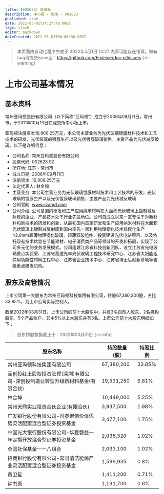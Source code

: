 ```yaml
---
title: [002623] 亚玛顿
description: 中小板 - 玻璃 - 002623
published: true
date: 2022-05-01T14:27:40.000Z
tags: stock
editor: markdown
dateCreated: 2022-01-01T00:00:00.000Z
---
```


> 本页面由自动化程序生成于 2022年5月1日 14:27
> 内容可能存在错误，如有bug请提交issue至：https://github.com/Eroleice/doc-pi/issues
{.is-warning}

# 上市公司基本情况

## 基本资料

常州亚玛顿股份有限公司（以下简称“亚玛顿”）成立于2006年09月11日，常州市。于2011年10月13日在深交所中小板上市。

亚玛顿注册资本19,906.25万元，本公司主营业务为光伏玻璃镀膜材料技术和工艺技术的研发，光伏玻璃的镀膜生产以及光伏镀膜玻璃销售，主要产品为光伏减反玻璃。以下是详细信息：

- 公司名称: 常州亚玛顿股份有限公司
- 股票代码: 002623.SZ
- 所在地: 江苏 - 常州市
- 成立日期: 2006年09月11日
- 注册资本: 19,906.25万元
- 法定代表人: 林金锡
- 主营业务: 本公司主营业务为光伏玻璃镀膜材料技术和工艺技术的研发，光伏玻璃的镀膜生产以及光伏镀膜玻璃销售，主要产品为光伏减反玻璃
- 公司官网: www.czamd.com
- 公司介绍: 公司是国内研发和生产应用纳米材料在大面积光伏玻璃上镀制减反射膜的企业，产品技术处于行业先进地位。公司自成立以来一直专注于对新材料和新技术的研发和创新，从最初国内首家研发和生产应用纳米材料在大面积光伏玻璃上镀制减反射膜到国内率先一家利用物理钢化技术规模化生产≤2.0mm超薄物理钢化玻璃、超薄双玻组件、投资建设光伏电站项目、以及依托现有技术优势在节能建材、电子消费类产品等领域的开发和拓展，实现了公司多元化的业务发展模式。公司组建江苏省科技创新团队，设立江苏省光电玻璃重点实验室、江苏省高透光率光伏玻璃工程技术研究中心、江苏省太阳能组件用功能性材料工程中心、江苏省企业技术中心、江苏省博士后创新基地等省级重点研发机构。


## 股东及高管情况

上市公司第一大股东为常州亚玛顿科技集团有限公司，持股67,380,200股，占比33.85%，为上市公司实际控制人。

截至2022年03月31日，上市公司的前十大股东中，共有3名自然人股东，2名机构股东，5个产品账户，其中5%以上大股东共有3名。上市公司前十大股东明细如下：

> 股东持股数据截止于：2022年03月31日
{.is-info}

| 股东名称 | 持股数量（股） | 持股比例 |
| --- | --- | --- |
| 常州亚玛顿科技集团有限公司 | 67,380,200 | 33.85% |
| 深创投红土股权投资管理(深圳)有限公司-深创投制造业转型升级新材料基金(有限合伙) | 19,531,250 | 9.81% |
| 林金坤 | 10,449,000 | 5.25% |
| 常州天鼎实业投资合伙企业(有限合伙) | 3,937,500 | 1.98% |
| 广发银行股份有限公司-国泰聚信价值优势灵活配置混合型证券投资基金 | 3,477,100 | 1.75% |
| 中国光大银行股份有限公司-华夏磐益一年定期开放混合型证券投资基金 | 2,036,320 | 1.02% |
| 全国社保基金一一八组合 | 2,033,100 | 1.02% |
| 招商银行股份有限公司-富国清洁能源产业灵活配置混合型证券投资基金 | 1,599,935 | 0.8% |
| 黄卫星 | 1,411,200 | 0.71% |
| 钟书原 | 1,191,700 | 0.6% |




